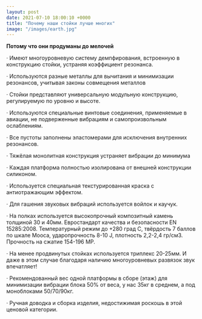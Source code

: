 ```yaml
---
layout: post
date: 2021-07-10 18:00:10 +0000
title: "Почему наши стойки лучше многих"
image: "/images/earth.jpg"
---
```

**Потому что они продуманы до мелочей**

· Имеют многоуровневую систему демпфирования, встроенную в конструкцию стойки, устраняя коэффициент резонанса.

· Используются разные металлы для вычитания и минимизации резонансов, учитывая законы совмещения металлов

· Стойки представляют универсальную модульную конструкцию, регулируемую по уровню и высоте.

· Используются специальные винтовые соединения, применяемые в авиации, не подверженные вибрациям и самопроизвольным ослаблениям.

· Все пустоты заполнены эластомерами для исключения внутренних резонансов.

· Тяжёлая монолитная конструкция устраняет вибрации до минимума

· Каждая платформа полностью изолирована от внешней конструкции силиконом.

· Используется специальная текстурированная краска с антиотражающим эффектом.

· Для гашения звуковых вибраций используется войлок и каучук.

· На полках используется высокопрочный композитный камень толщиной 30 и 40мм. Евростандарт качества и безопасности EN 15285:2008. Температурный режим до +280 град С, твёрдость 7 баллов по шкале Мооса, ударопрочность 8-10 J, плотность 2,2-2,4 гр/см3. Прочность на сжатие 154-196 MP.

· На менее продвинутых стойках используется триплекс 20-25мм. И даже в этом случае благодаря наличию многоуровневых развязок звук впечатляет!

· Рекомендованный вес одной платформы в сборе (этаж) для минимизации вибрации блока 50% от веса, у нас 35кг в среднем, а под моноблоками 50/70/90кг.

· Ручная доводка и сборка изделия, недостижимая роскошь в этой ценовой категории.